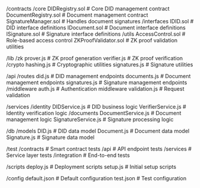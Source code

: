 /contracts
/core
DIDRegistry.sol # Core DID management contract
DocumentRegistry.sol # Document management contract
SignatureManager.sol # Handles document signatures
/interfaces
IDID.sol # DID interface definitions
IDocument.sol # Document interface definitions
ISignature.sol # Signature interface definitions
/utils
AccessControl.sol # Role-based access control
ZKProofValidator.sol # ZK proof validation utilities

/lib
/zk
prover.js # ZK proof generation
verifier.js # ZK proof verification
/crypto
hashing.js # Cryptographic utilities
signatures.js # Signature utilities

/api
/routes
did.js # DID management endpoints
documents.js # Document management endpoints
signatures.js # Signature management endpoints
/middleware
auth.js # Authentication middleware
validation.js # Request validation

/services
/identity
DIDService.js # DID business logic
VerifierService.js # Identity verification logic
/documents
DocumentService.js # Document management logic
SignatureService.js # Signature processing logic

/db
/models
DID.js # DID data model
Document.js # Document data model
Signature.js # Signature data model

/test
/contracts # Smart contract tests
/api # API endpoint tests
/services # Service layer tests
/integration # End-to-end tests

/scripts
deploy.js # Deployment scripts
setup.js # Initial setup scripts

/config
default.json # Default configuration
test.json # Test configuration

